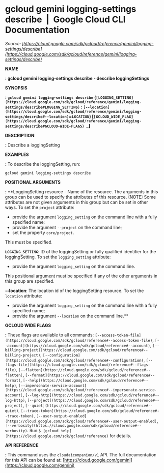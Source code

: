 # gcloud gemini logging-settings describe  |  Google Cloud CLI Documentation

*Source: [https://cloud.google.com/sdk/gcloud/reference/gemini/logging-settings/describe](https://cloud.google.com/sdk/gcloud/reference/gemini/logging-settings/describe)*

**NAME**

: **gcloud gemini logging-settings describe - describe loggingSettings**

**SYNOPSIS**

: **`gcloud gemini logging-settings describe` (`[LOGGING_SETTING](https://cloud.google.com/sdk/gcloud/reference/gemini/logging-settings/describe#LOGGING_SETTING)` : `[--location](https://cloud.google.com/sdk/gcloud/reference/gemini/logging-settings/describe#--location)`=`LOCATION`) [`[GCLOUD_WIDE_FLAG](https://cloud.google.com/sdk/gcloud/reference/gemini/logging-settings/describe#GCLOUD-WIDE-FLAGS) …`]**

**DESCRIPTION**

: Describe a loggingSetting

**EXAMPLES**

: To describe the loggingSetting, run:

```
gcloud gemini logging-settings describe
```

**POSITIONAL ARGUMENTS**

: **LoggingSetting resource - Name of the resource. The arguments in this group can
be used to specify the attributes of this resource. (NOTE) Some attributes are
not given arguments in this group but can be set in other ways.
To set the `project` attribute:

- provide the argument `logging_setting` on the command line with a
fully specified name;
- provide the argument `--project` on the command line;
- set the property `core/project`.

This must be specified.

**`LOGGING_SETTING`**:
ID of the loggingSetting or fully qualified identifier for the loggingSetting.
To set the `logging_setting` attribute:

- provide the argument `logging_setting` on the command line.

This positional argument must be specified if any of the other arguments in this
group are specified.

**--location**:
The location id of the loggingSetting resource.
To set the `location` attribute:

- provide the argument `logging_setting` on the command line with a
fully specified name;
- provide the argument `--location` on the command line.**

**GCLOUD WIDE FLAGS**

: These flags are available to all commands: `[--access-token-file](https://cloud.google.com/sdk/gcloud/reference#--access-token-file)`,
`[--account](https://cloud.google.com/sdk/gcloud/reference#--account)`, `[--billing-project](https://cloud.google.com/sdk/gcloud/reference#--billing-project)`,
`[--configuration](https://cloud.google.com/sdk/gcloud/reference#--configuration)`,
`[--flags-file](https://cloud.google.com/sdk/gcloud/reference#--flags-file)`,
`[--flatten](https://cloud.google.com/sdk/gcloud/reference#--flatten)`, `[--format](https://cloud.google.com/sdk/gcloud/reference#--format)`, `[--help](https://cloud.google.com/sdk/gcloud/reference#--help)`, `[--impersonate-service-account](https://cloud.google.com/sdk/gcloud/reference#--impersonate-service-account)`,
`[--log-http](https://cloud.google.com/sdk/gcloud/reference#--log-http)`,
`[--project](https://cloud.google.com/sdk/gcloud/reference#--project)`, `[--quiet](https://cloud.google.com/sdk/gcloud/reference#--quiet)`, `[--trace-token](https://cloud.google.com/sdk/gcloud/reference#--trace-token)`, `[--user-output-enabled](https://cloud.google.com/sdk/gcloud/reference#--user-output-enabled)`,
`[--verbosity](https://cloud.google.com/sdk/gcloud/reference#--verbosity)`.
Run `$ [gcloud help](https://cloud.google.com/sdk/gcloud/reference)` for details.

**API REFERENCE**

: This command uses the `cloudaicompanion/v1` API. The full
documentation for this API can be found at: [https://cloud.google.com/gemini](https://cloud.google.com/gemini)